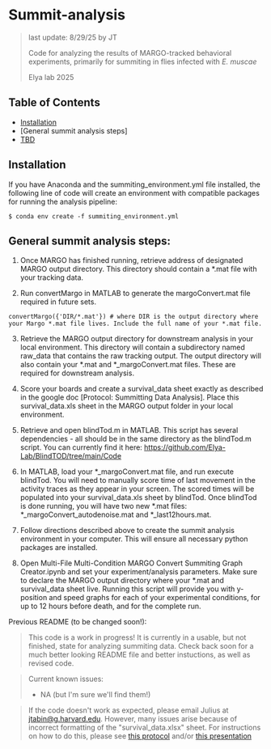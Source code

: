 # Summit-analysis
> last update: 8/29/25 by JT
> 
> Code for analyzing the results of MARGO-tracked behavioral experiments, primarily for summiting in flies infected with *E. muscae*
>
> Elya lab 2025

## Table of Contents

- [Installation](#installation)
- [General summit analysis steps]
- [TBD]()

## Installation

If you have Anaconda and the summiting_environment.yml file installed, the following line of code will create an environment with compatible packages for running the analysis pipeline:

```
$ conda env create -f summiting_environment.yml
```
## General summit analysis steps: 

1. Once MARGO has finished running, retrieve address of designated MARGO output directory. This directory should contain a *.mat file with your tracking data.

2. Run convertMargo in MATLAB to generate the margoConvert.mat file required in future sets. 
```
convertMargo({'DIR/*.mat'}) # where DIR is the output directory where your Margo *.mat file lives. Include the full name of your *.mat file.
```
3. Retrieve the MARGO output directory for downstream analysis in your local environment. This directory will contain a subdirectory named raw_data that contains the raw tracking output.
The output directory will also contain your *.mat and *_margoConvert.mat files. These are required for downstream analysis. 

4. Score your boards and create a survival_data sheet exactly as described in the google doc [Protocol: Summitting Data Analysis]. Place this survival_data.xls sheet in the MARGO output folder in your local environment. 

5. Retrieve and open blindTod.m in MATLAB. This script has several dependencies - all should be in the same directory as the blindTod.m script. You can currently find it here: https://github.com/Elya-Lab/BlindTOD/tree/main/Code

6. In MATLAB, load your *_margoConvert.mat file, and run execute blindTod. You will need to manually score time of last movement in the activity traces as they appear in your screen. The scored times will be populated into your survival_data.xls sheet by blindTod. Once blindTod is done running, you will have
two new *.mat files: *_margoConvert_autodenoise.mat and *_last12hours.mat. 

7. Follow directions described above to create the summit analysis environment in your computer. This will ensure all necessary python packages are installed.

8. Open Multi-File Multi-Condition MARGO Convert Summiting Graph Creator.ipynb and set your experiment/analysis parameters. Make sure to declare the MARGO output directory where your *.mat and survival_data sheet live.
	Running this script will provide you with y-position and speed graphs for each of your experimental conditions, for up to 12 hours before death, and for the complete run.      

Previous README (to be changed soon!):

> This code is a work in progress! It is currently in a usable, but not finished, state for analyzing summiting data. Check back soon for a much better looking README file and better instuctions, as well as revised code.

> Current known issues:
> - NA (but I'm sure we'll find them!)

> If the code doesn't work as expected, please email Julius at jtabin@g.harvard.edu. However, many issues arise because of incorrect formatting of the "survival_data.xlsx" sheet. For instructions on how to do this, please see [this protocol](https://docs.google.com/document/d/19SRpimdHw6hPUJXM0fsrobkKUc5Ypd8zhV1BmTE9Skg/edit?usp=sharing) and/or [this presentation](https://docs.google.com/presentation/d/1VW9UR2XYu1eL4U_A--c2y4fPXs1X0GESYP2M_Z2HJwk/edit?usp=sharing)
